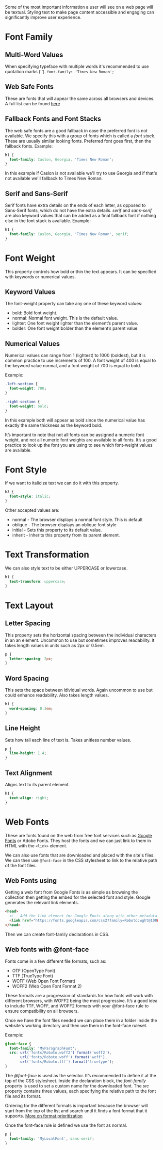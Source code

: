 Some of the most important information a user will see on a web page will be textual. Styling text to make page content accessible and engaging can significantly improve user experience.

# Font Family

## Multi-Word Values

When specifying typeface with multiple words it's recommended to use quotation marks ('').
``font-family: 'Times New Roman';``

## Web Safe Fonts

These are fonts that will appear the same across all browsers and devices. A full list can be found <a href="https://www.cssfontstack.com/"> here </a>

## Fallback Fonts and Font Stacks

The web safe fonts are a good fallback in case the preferred font is not available. We specify this with a group of fonts which is called a *font stack*. These are usually similar looking fonts. Preferred font goes first, then the fallback fonts. 
Example:
```CSS
h1 {
  font-family: Caslon, Georgia, 'Times New Roman';
}
```
In this example if Caslon is not available we'll try to use Georgia and if that's not available we'll fallback to Times New Roman.

## Serif and Sans-Serif

Serif fonts have extra details on the ends of each letter, as opposed to Sans-Serif fonts, which do not have the extra details.
*serif* and *sans-serif* are also keyword values that can be added as a final fallback font if nothing else in the font stack is available.
Example:
```CSS
h1 {
  font-family: Caslon, Georgia, 'Times New Roman', serif;
}
```

# Font Weight

This property controls how bold or thin the text appears. It can be specified with keywords or numerical values.


## Keyword Values

The font-weight property can take any one of these keyword values:

* bold: Bold font weight.
* normal: Normal font weight. This is the default value.
* lighter: One font weight lighter than the element’s parent value.
* bolder: One font weight bolder than the element’s parent value

## Numerical Values

Numerical values can range from 1 (lightest) to 1000 (boldest), but it is common practice to use increments of 100. 
A font weight of 400 is equal to the keyword value normal, and a font weight of 700 is equal to bold.

Example:
```CSS
.left-section {
  font-weight: 700;
}

.right-section {
  font-weight: bold; 
}
```
In this example both will appear as bold since the numerical value has exactly the same thickness as the keyword bold.

It’s important to note that not all fonts can be assigned a numeric font weight, and not all numeric font weights are available to all fonts. It’s a good practice to look up the font you are using to see which font-weight values are available.

# Font Style

If we want to italicize text we can do it with this property.
```CSS
h3 {
  font-style: italic;
}
```
Other accepted values are:

* normal - The browser displays a normal font style. This is default	
* oblique - The browser displays an oblique font style	
* initial - Sets this property to its default value.
* inherit - Inherits this property from its parent element. 

# Text Transformation

We can also style text to be either UPPERCASE or lowercase.
```CSS
h1 {
  text-transform: uppercase;
}
```

# Text Layout

## Letter Spacing

This property sets the horizontal spacing between the individual characters in an an element. Uncommon to use but sometimes improves readability. It takes length values in units such as 2px or 0.5em.

```CSS
p {
  letter-spacing: 2px;
}
```

## Word Spacing

This sets the space between idividual words. Again uncommon to use but could enhance readability. Also takes length values.

```CSS
h1 {
  word-spacing: 0.3em;
}
```

## Line Height

Sets how tall each line of text is. Takes unitless number values.
```CSS
p {
  line-height: 1.4;
}
```

## Text Alignment
Aligns text to its parent element.
```CSS
h1 {
  text-align: right;
}
```

# Web Fonts

These are fonts found on the web from free font services such as <a href="https://fonts.google.com/"> Google Fonts</a> or Adobe Fonts. They host the fonts and we can just link to them in HTML with the ```<link>``` element.

We can also use fonts that are downloaded and placed with the site's files. We can then use ```@font-face``` in the CSS stylesheet to link to the relative path of the font files.

## Web Fonts using <link>

Getting a web font from Google Fonts is as simple as browsing the collection then getting the embed for the selected font and style. Google generates the relevant link elements.

```HTML
<head>
  <!-- Add the link element for Google Fonts along with other metadata -->
  <link href="https://fonts.googleapis.com/css2?family=Roboto:wght@100&display=swap" rel="stylesheet">
</head>
```

Then we can create font-family declarations in CSS.


## Web fonts with @font-face

Fonts come in a few different file formats, such as:

* OTF (OpenType Font)
* TTF (TrueType Font)
* WOFF (Web Open Font Format)
* WOFF2 (Web Open Font Format 2)

These formats are a progression of standards for how fonts will work with different browsers, with WOFF2 being the most progressive. It’s a good idea to include TTF, WOFF, and WOFF2 formats with your @font-face rule to ensure compatibility on all browsers.

Once we have the font files needed we can place them in a folder inside the website's working directory and then use them in the font-face ruleset. 

Example:
``` CSS
@font-face {
  font-family: 'MyParagraphFont';
  src: url('fonts/Roboto.woff2') format('woff2'),
       url('fonts/Roboto.woff') format('woff'),
       url('fonts/Roboto.ttf') format('truetype');
}
```

The *@font-face* is used as the selector. It’s recommended to define it at the top of the CSS stylesheet.
Inside the declaration block, the *font-family* property is used to set a custom name for the downloaded font.
The *src* property contains three values, each specifying the relative path to the font file and its format.

Ordering for the different formats is important because the browser will start from the top of the list and search until it finds a font format that it supports. 
<a href="https://css-tricks.com/snippets/css/using-font-face-in-css/"> More on format prioritization</a>

Once the font-face rule is defined we use the font as normal.
```CSS
p {
  font-family: 'MyLocalFont', sans-serif;
}
```





















